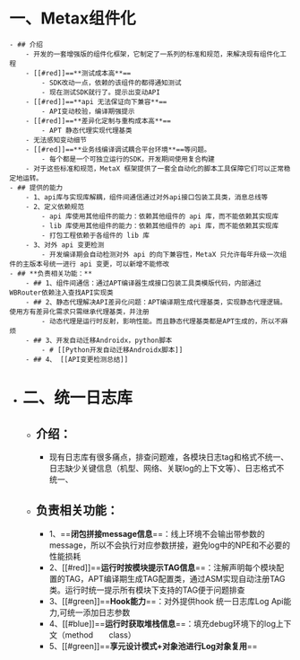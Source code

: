 # 一、Metax组件化
	- ## 介绍
		- 开发的一套增强版的组件化框架，它制定了一系列的标准和规范，来解决现有组件化工程
		- [[#red]]==**测试成本高**==
			- SDK改动一点，依赖的该组件的都得通知测试
			- 现在测试SDK就行了。提示出变动API
		- [[#red]]==**api 无法保证向下兼容**==
			- API变动校验，编译期强提示
		- [[#red]]==**差异化定制与重构成本高**==
			- APT 静态代理实现代理基类
		- 无法感知变动细节
		- [[#red]]==**业务线编译调试耦合平台环境**==等问题。
			- 每个都是一个可独立运行的SDK，开发期间使用复合构建
		- 对于这些标准和规范，MetaX 框架提供了一套全自动化的脚本工具保障它们可以正常稳定地运转。
	- ## 提供的能力
		- 1、api库与实现库解耦，组件间通信通过对外api接口包装工具类，消息总线等
		- 2、定义依赖规范
			- api 库使用其他组件的能力：依赖其他组件的 api 库，而不能依赖其实现库
			- lib 库使用其他组件的能力：依赖其他组件的 api 库，而不能依赖其实现库
			- 打包工程依赖于各组件的 lib 库
		- 3、对外 api 变更检测
			- 开发编译期会自动检测对外 api 的向下兼容性，MetaX 只允许每年升级一次组件的主版本号统一进行 api 变更，可以新增不能修改
	- ## **负责相关功能：**
		- ## 1、组件间通信：通过APT编译器生成接口包装工具类模版代码，内部通过WBRouter依赖注入查找API实现类
		- ## 2、静态代理解决API差异化问题：APT编译期生成代理基类，实现静态代理逻辑。使用方有差异化需求只需继承代理基类，并注册
			- 动态代理是运行时反射，影响性能。而且静态代理基类都是APT生成的，所以不麻烦
		- ## 3、开发自动迁移Androidx，python脚本
			- # [[Python开发自动迁移Androidx脚本]]
		- ## 4、 [[API变更检测总结]]
- # 二、统一日志库
	- ## **介绍：**
		- 现有日志库有很多痛点，排查问题难，各模块日志tag和格式不统一、日志缺少关键信息（机型、网络、关联log的上下文等）、日志格式不统一、
	- ## **负责相关功能：**
		- 1、==**闭包拼接message信息**==：线上环境不会输出带参数的message，所以不会执行对应参数拼接，避免log中的NPE和不必要的性能损耗
		- 2、[[#red]]==**运行时按模块提示TAG信息**==：注解声明每个模块配置的TAG，APT编译期生成TAG配置类，通过ASM实现自动注册TAG类。运行时统一提示所有模块下支持的TAG便于问题排查
		- 3、[[#green]]==**Hook能力**==：对外提供hook 统一日志库Log Api能力,可统一添加日志参数
		- 4、[[#blue]]==**运行时获取堆栈信息**==：填充debug环境下的log上下文（method　　class）
		- 5、[[#green]]==**享元设计模式+对象池进行Log对象复用**==